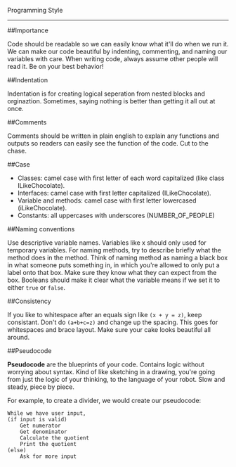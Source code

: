 Programming Style

---

##Importance

Code should be readable so we can easily know what it'll do when we run it. We can make our code beautiful by indenting, commenting, and naming our variables with care. When writing code, always assume other people will read it. Be on your best behavior!

##Indentation

Indentation is for creating logical seperation from nested blocks and orginaztion. Sometimes, saying nothing is better than getting it all out at once.

##Comments

Comments should be written in plain english to explain any functions and outputs so readers can easily see the function of the code. Cut to the chase.

##Case

* Classes: camel case with first letter of each word capitalized (like class ILikeChocolate).
* Interfaces: camel case with first letter capitalized (ILikeChocolate).
* Variable and methods: camel case with first letter lowercased (iLikeChocolate).
* Constants: all uppercases with underscores (NUMBER\_OF\_PEOPLE)

##Naming conventions

Use descriptive variable names. Variables like x should only used for temporary variables. For naming methods, try to describe briefly what the method does in the method. Think of naming method as naming a black box in what someone puts something in, in which you're allowed to only put a label onto that box. Make sure they know what they can expect from the box. Booleans should make it clear what the variable means if we set it to either `true` or `false`.

##Consistency

If you like to whitespace after an equals sign like `(x + y = z)`, keep consistant. Don't do `(a+b+c=z)` and change up the spacing. This goes for whitespaces and brace layout. Make sure your cake looks beautiful all around.

##Pseudocode

__Pseudocode__ are the blueprints of your code. Contains logic without worrying about syntax. Kind of like sketching in a drawing, you're going from just the logic of your thinking, to the language of your robot. Slow and steady, piece by piece.

For example, to create a divider, we would create our pseudocode:

```
While we have user input,
(if input is valid)	
	Get numerator
	Get denominator
	Calculate the quotient
	Print the quotient
(else)	
	Ask for more input
```


